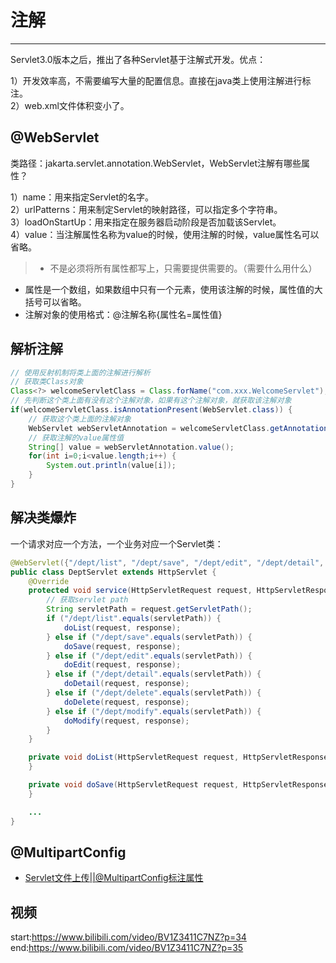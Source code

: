 # 注解
---

Servlet3.0版本之后，推出了各种Servlet基于注解式开发。优点：

1）开发效率高，不需要编写大量的配置信息。直接在java类上使用注解进行标注。  
2）web.xml文件体积变小了。

## @WebServlet

类路径：jakarta.servlet.annotation.WebServlet，WebServlet注解有哪些属性？

1）name：用来指定Servlet的名字。<servlet-name>  
2）urlPatterns：用来制定Servlet的映射路径，可以指定多个字符串。<url-pattern>  
3）loadOnStartUp：用来指定在服务器启动阶段是否加载该Servlet。<load-on-startup>  
4）value：当注解属性名称为value的时候，使用注解的时候，value属性名可以省略。
>- 不是必须将所有属性都写上，只需要提供需要的。（需要什么用什么）
- 属性是一个数组，如果数组中只有一个元素，使用该注解的时候，属性值的大括号可以省略。
- 注解对象的使用格式：@注解名称{属性名=属性值}

## 解析注解

```java
// 使用反射机制将类上面的注解进行解析
// 获取类Class对象
Class<?> welcomeServletClass = Class.forName("com.xxx.WelcomeServlet");
// 先判断这个类上面有没有这个注解对象，如果有这个注解对象，就获取该注解对象
if(welcomeServletClass.isAnnotationPresent(WebServlet.class)) {
	// 获取这个类上面的注解对象
	WebServlet webServletAnnotation = welcomeServletClass.getAnnotation(WebServlet.class);
	// 获取注解的value属性值
	String[] value = webServletAnnotation.value();
	for(int i=0;i<value.length;i++) {
		System.out.println(value[i]);
	}
}
```

## 解决类爆炸

一个请求对应一个方法，一个业务对应一个Servlet类：

```java
@WebServlet({"/dept/list", "/dept/save", "/dept/edit", "/dept/detail", "/dept/delete", "/dept/modify"})
public class DeptServlet extends HttpServlet {
	@Override
	protected void service(HttpServletRequest request, HttpServletResponse response) throws ServletException, IOExcepiton {
		// 获取servlet path
		String servletPath = request.getServletPath();
		if ("/dept/list".equals(servletPath)) {
			doList(request, response);
		} else if ("/dept/save".equals(servletPath)) {
			doSave(request, response);
		} else if ("/dept/edit".equals(servletPath)) {
			doEdit(request, response);
		} else if ("/dept/detail".equals(servletPath)) {
			doDetail(request, response);
		} else if ("/dept/delete".equals(servletPath)) {
			doDelete(request, response);
		} else if ("/dept/modify".equals(servletPath)) {
			doModify(request, response);
		}
	}

	private void doList(HttpServletRequest request, HttpServletResponse response) throws ServletException, IOExcepiton {
	}

	private void doSave(HttpServletRequest request, HttpServletResponse response) throws ServletException, IOExcepiton {
	}

	...
}
```

## @MultipartConfig

* [Servlet文件上传||@MultipartConfig标注属性](https://blog.csdn.net/stven_king/article/details/22957001)

## 视频

start:https://www.bilibili.com/video/BV1Z3411C7NZ?p=34  
end:https://www.bilibili.com/video/BV1Z3411C7NZ?p=35  